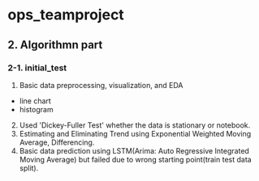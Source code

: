 # ops_teamproject

## 2. Algorithmn part
### 2-1. initial_test
1. Basic data preprocessing, visualization, and EDA
- line chart
- histogram
2. Used 'Dickey-Fuller Test' whether the data is stationary or notebook.
3. Estimating and Eliminating Trend using Exponential Weighted Moving Average, Differencing.
4. Basic data prediction using LSTM(Arima: Auto Regressive Integrated Moving Average) but failed due to wrong starting point(train test data split).

